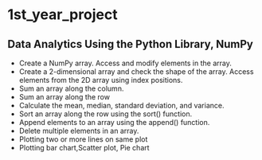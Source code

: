 # 1st_year_project

## Data Analytics Using the Python Library, NumPy


- Create a NumPy array. Access and modify elements in the array.
- Create a 2-dimensional array and check the shape of the array. Access elements from the 2D array using index positions.
- Sum an array along the column.
- Sum an array along the row
- Calculate the mean, median, standard deviation, and variance.
- Sort an array along the row using the sort() function.
- Append elements to an array using the append() function.
- Delete multiple elements in an array.
- Plotting two or more lines on same plot
- Plotting bar chart,Scatter plot, Pie chart
